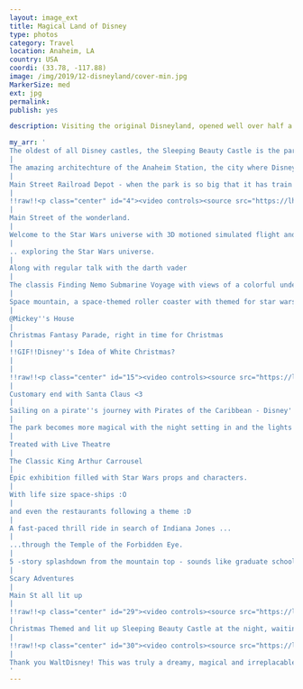```yaml
---
layout: image_ext
title: Magical Land of Disney
type: photos
category: Travel
location: Anaheim, LA
country: USA
coordi: (33.78, -117.88)
image: /img/2019/12-disneyland/cover-min.jpg
MarkerSize: med
ext: jpg
permalink: 
publish: yes

description: Visiting the original Disneyland, opened well over half a century ago was always a dream. Walt Disney famously said "To all who come to this happy place, welcome. Disneyland is your land. Here age relives fond memories of the past, and here youth may savor the challenge and promise of the future."

my_arr: '
The oldest of all Disney castles, the Sleeping Beauty Castle is the park''s icon.
|
The amazing architechture of the Anaheim Station, the city where DisneyLand sits.
|
Main Street Railroad Depot - when the park is so big that it has train station of its own!
|
!!raw!!<p class="center" id="4"><video controls><source src="https://lh3.googleusercontent.com/Jd7du3CDKvhLuWa4_fDJYXbcXk_v5X5Bp4pqVq-wZv3MwelC1ZocFpj90-eE1JDjCC1G4-FfF-p2mdtmfg0-ff36y6Hv0seNHbdGVLlDTc0R-HWH_v_mfzz7UpLHNTSIFK8RRXmpLVw=m18"  type="video/mp4"></video> Welcomed into the park by these amazing singers with the park decked up for Christmas!</p>
|
Main Street of the wonderland.
|
Welcome to the Star Wars universe with 3D motioned simulated flight and ..
|
.. exploring the Star Wars universe.
|
Along with regular talk with the darth vader
|
The classis Finding Nemo Submarine Voyage with views of a colorful underwater environment.
|
Space mountain, a space-themed roller coaster with themed for star wars due to the release of Star Wars: The Force Awakens!
|
@Mickey''s House
|
Christmas Fantasy Parade, right in time for Christmas
|
!!GIF!!Disney''s Idea of White Christmas?
|
|
!!raw!!<p class="center" id="15"><video controls><source src="https://lh3.googleusercontent.com/aLf4TxnEfi_IfL2bWp8yjbc1I0TtkVnl3e4n0yW5RmgrLnDn-uSITsJbBVbimJxQJMDSFnWazHwZmTCrDGQamGv9az6G8JIiBzHMB-2RApJFQE0fLc4h4u8pHAC2Oc4S0fDh3-LHe8k=m18"  type="video/mp4"></video>Santa Claus will always be a Christmas Fantasy! Hooked to the music</p>
|
Customary end with Santa Claus <3
|
Sailing on a pirate''s journey with Pirates of the Caribbean - Disney''s best dark rides ever made!
|
The park becomes more magical with the night setting in and the lights turning up!
|
Treated with Live Theatre
|
The Classic King Arthur Carrousel
|
Epic exhibition filled with Star Wars props and characters.
|
With life size space-ships :O
|
and even the restaurants following a theme :D
|
A fast-paced thrill ride in search of Indiana Jones ...
|
...through the Temple of the Forbidden Eye.
|
5 -story splashdown from the mountain top - sounds like graduate school?
|
Scary Adventures
|
Main St all lit up
|
!!raw!!<p class="center" id="29"><video controls><source src="https://lh3.googleusercontent.com/C7utw11I8equ3K3G60CC3UykH7lC1xsbY8sYpg0MABG8kQ3Ixdhws7OiQC1K7jB9b06znHxvjZ46lY_IgczUErp9pG_VrcUr6okd30CthFpe3htBQMBL_759Ei6adazIvh0MOVVkRNQ=m18"  type="video/mp4"></video>Fantasmic - wonderful show with many of the Disney characters, animation on a screen made of jets of water, and fireworks.</p>
|
Christmas Themed and lit up Sleeping Beauty Castle at the night, waiting for the fireworks :D
|
!!raw!!<p class="center" id="30"><video controls><source src="https://lh3.googleusercontent.com/0-9UzvL99fWybKL1dtSO4e2NLum4sbxAaUpMrMjC3-0Cz-wgnMUCzozmsihzLcE8TRfD12fs6b7tVHM5Dh4nzcfdRYEiuCvJ3BHk-y0RWPe42IWZ2Jyk8hjQ7cjfvlXxutChOe_r78o=m18"  type="video/mp4"></video>The super famous fireworks show with the Sleeping Beauty Castle backdrop. What''s a better way to end the trip? SPECTACULAR!</p>
|
Thank you WaltDisney! This was truly a dreamy, magical and irreplacable experience!
'
---
```

<!-- http://compressjpeg.com -->
<!-- http://compressimage.toolur.com/ 1024, 400-->
<!-- https://ezgif.com/optimize/ remove second and then lossy 50 -->
<!-- video: https://www.publicalbum.org/blog/embed-google-photos-video -->
